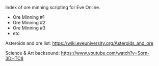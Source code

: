 Index of ore minning scripting for Eve Online.

- Ore Minning #1
- Ore Minning #2
- Ore Minning #3
- etc

Asteroids and ore list:
https://wiki.eveuniversity.org/Asteroids_and_ore


Science & Art backsound:
https://www.youtube.com/watch?v=Sorn-3DHTC8
